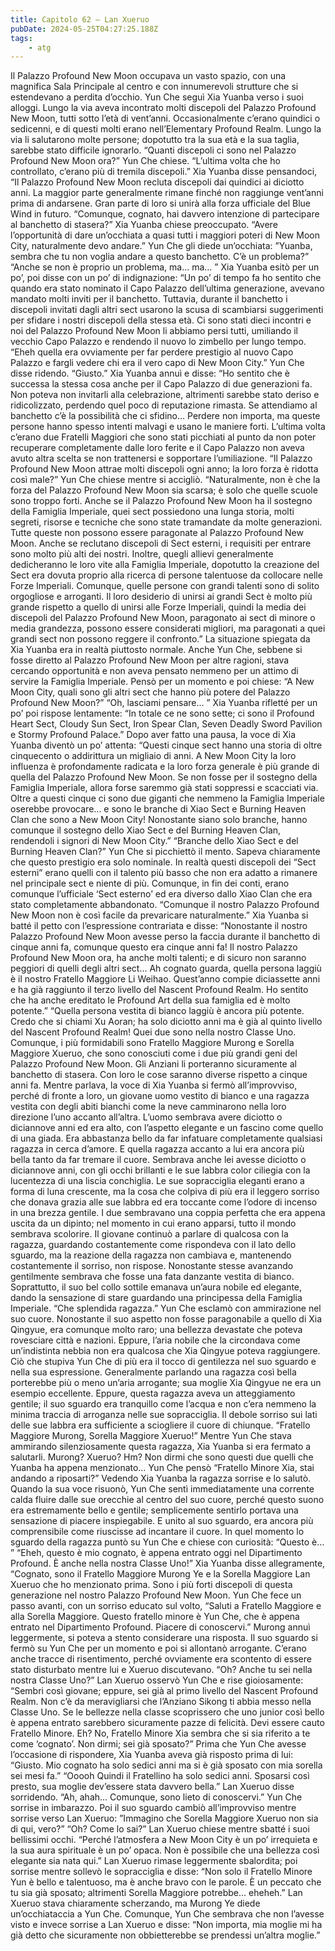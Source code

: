 ```yaml
---
title: Capitolo 62 – Lan Xueruo
pubDate: 2024-05-25T04:27:25.188Z
tags:
    - atg
---
```



Il Palazzo Profound New Moon occupava un vasto spazio, con una magnifica Sala Principale al centro e con innumerevoli strutture che si estendevano a perdita d’occhio. Yun Che seguì Xia Yuanba verso i suoi alloggi. Lungo la via aveva incontrato molti discepoli del Palazzo Profound New Moon, tutti sotto l’età di vent’anni. Occasionalmente c’erano quindici o sedicenni, e di questi molti erano nell’Elementary Profound Realm. Lungo la via li salutarono molte persone; dopotutto tra la sua età e la sua taglia, sarebbe stato difficile ignorarlo.
“Quanti discepoli ci sono nel Palazzo Profound New Moon ora?” Yun Che chiese.
“L’ultima volta che ho controllato, c’erano più di tremila discepoli.” Xia Yuanba disse pensandoci, “Il Palazzo Profound New Moon recluta discepoli dai quindici ai diciotto anni. La maggior parte generalmente rimane finché non raggiunge vent’anni prima di andarsene. Gran parte di loro si unirà alla forza ufficiale del Blue Wind in futuro.
“Comunque, cognato, hai davvero intenzione di partecipare al banchetto di stasera?” Xia Yuanba chiese preoccupato.
“Avere l’opportunità di dare un’occhiata a quasi tutti i maggiori poteri di New Moon City, naturalmente devo andare.” Yun Che gli diede un’occhiata: ”Yuanba, sembra che tu non voglia andare a questo banchetto. C’è un problema?”
“Anche se non è proprio un problema, ma… ma… ” Xia Yuanba esitò per un po’, poi disse con un po’ di indignazione: “Un po’ di tempo fa ho sentito che quando era stato nominato il Capo Palazzo dell’ultima generazione, avevano mandato molti inviti per il banchetto. Tuttavia, durante il banchetto i discepoli invitati dagli altri sect usarono la scusa di scambiarsi suggerimenti per sfidare i nostri discepoli della stessa età. Ci sono stati dieci incontri e noi del Palazzo Profound New Moon li abbiamo persi tutti, umiliando il vecchio Capo Palazzo e rendendo il nuovo lo zimbello per lungo tempo.
“Eheh quella era ovviamente per far perdere prestigio al nuovo Capo Palazzo e fargli vedere chi era il vero capo di New Moon City.” Yun Che disse ridendo.
“Giusto.” Xia Yuanba annuì e disse: “Ho sentito che è successa la stessa cosa anche per il Capo Palazzo di due generazioni fa. Non poteva non invitarli alla celebrazione, altrimenti sarebbe stato deriso e ridicolizzato, perdendo quel poco di reputazione rimasta. Se attendiamo al banchetto c’è la possibilità che ci sfidino… Perdere non importa, ma queste persone hanno spesso intenti malvagi e usano le maniere forti. L’ultima volta c’erano due Fratelli Maggiori che sono stati picchiati al punto da non poter recuperare completamente dalle loro ferite e il Capo Palazzo non aveva avuto altra scelta se non trattenersi e sopportare l’umiliazione.
“Il Palazzo Profound New Moon attrae molti discepoli ogni anno; la loro forza è ridotta così male?” Yun Che chiese mentre si accigliò.
“Naturalmente, non è che la forza del Palazzo Profound New Moon sia scarsa; è solo che quelle scuole sono troppo forti. Anche se il Palazzo Profound New Moon ha il sostegno della Famiglia Imperiale, quei sect possiedono una lunga storia, molti segreti, risorse e tecniche che sono state tramandate da molte generazioni. Tutte queste non possono essere paragonate al Palazzo Profound New Moon. Anche se reclutano discepoli di Sect esterni, i requisiti per entrare sono molto più alti dei nostri. Inoltre, quegli allievi generalmente dedicheranno le loro vite alla Famiglia Imperiale, dopotutto la creazione del Sect era dovuta proprio alla ricerca di persone talentuose da collocare nelle Forze Imperiali. Comunque, quelle persone con grandi talenti sono di solito orgogliose e arroganti. Il loro desiderio di unirsi ai grandi Sect è molto più grande rispetto a quello di unirsi alle Forze Imperiali, quindi la media dei discepoli del Palazzo Profound New Moon, paragonato ai sect di minore o media grandezza, possono essere considerati migliori, ma paragonati a quei grandi sect non possono reggere il confronto.”
La situazione spiegata da Xia Yuanba era in realtà piuttosto normale. Anche Yun Che, sebbene si fosse diretto al Palazzo Profound New Moon per altre ragioni, stava cercando opportunità e non aveva pensato nemmeno per un attimo di servire la Famiglia Imperiale. Pensò per un momento e poi chiese: “A New Moon City, quali sono gli altri sect che hanno più potere del Palazzo Profound New Moon?”
“Oh, lasciami pensare… ” Xia Yuanba rifletté per un po’ poi rispose lentamente: “In totale ce ne sono sette; ci sono il Profound Heart Sect, Cloudy Sun Sect, Iron Spear Clan, Seven Deadly Sword Pavilion e Stormy Profound Palace.” Dopo aver fatto una pausa, la voce di Xia Yuanba diventò un po’ attenta: “Questi cinque sect hanno una storia di oltre cinquecento o addirittura un migliaio di anni. A New Moon City la loro influenza è profondamente radicata e la loro forza generale è più grande di quella del Palazzo Profound New Moon. Se non fosse per il sostegno della Famiglia Imperiale, allora forse saremmo già stati soppressi e scacciati via. Oltre a questi cinque ci sono due giganti che nemmeno la Famiglia Imperiale oserebbe provocare… e sono le branche di Xiao Sect e Burning Heaven Clan che sono a New Moon City! Nonostante siano solo branche, hanno comunque il sostegno dello Xiao Sect e del Burning Heaven Clan, rendendoli i signori di New Moon City.”
“Branche dello Xiao Sect e del Burning Heaven Clan?” Yun Che si picchiettò il mento. Sapeva chiaramente che questo prestigio era solo nominale. In realtà questi discepoli dei “Sect esterni” erano quelli con il talento più basso che non era adatto a rimanere nel principale sect e niente di più. Comunque, in fin dei conti, erano comunque l’ufficiale ‘Sect esterno’ ed era diverso dallo Xiao Clan che era stato completamente abbandonato.
“Comunque il nostro Palazzo Profound New Moon non è così facile da prevaricare naturalmente.” Xia Yuanba si batté il petto con l’espressione contrariata e disse: “Nonostante il nostro Palazzo Profound New Moon avesse perso la faccia durante il banchetto di cinque anni fa, comunque questo era cinque anni fa! Il nostro Palazzo Profound New Moon ora, ha anche molti talenti; e di sicuro non saranno peggiori di quelli degli altri sect… Ah cognato guarda, quella persona laggiù è il nostro Fratello Maggiore Li Weihao. Quest’anno compie diciassette anni e ha già raggiunto il terzo livello del Nascent Profound Realm. Ho sentito che ha anche ereditato le Profound Art della sua famiglia ed è molto potente.”
“Quella persona vestita di bianco laggiù è ancora più potente. Credo che si chiami Xu Aoran; ha solo diciotto anni ma è già al quinto livello del Nascent Profound Realm! Quei due sono nella nostro Classe Uno. Comunque, i più formidabili sono Fratello Maggiore Murong e Sorella Maggiore Xueruo, che sono conosciuti come i due più grandi geni del Palazzo Profound New Moon. Gli Anziani li porteranno sicuramente al banchetto di stasera. Con loro le cose saranno diverse rispetto a cinque anni fa.
Mentre parlava, la voce di Xia Yuanba si fermò all’improvviso, perché di fronte a loro, un giovane uomo vestito di bianco e una ragazza vestita con degli abiti bianchi come la neve camminarono nella loro direzione l’uno accanto all’altra. L’uomo sembrava avere diciotto o diciannove anni ed era alto, con l’aspetto elegante e un fascino come quello di una giada. Era abbastanza bello da far infatuare completamente qualsiasi ragazza in cerca d’amore.
E quella ragazza accanto a lui era ancora più bella tanto da far tremare il cuore. Sembrava anche lei avesse diciotto o diciannove anni, con gli occhi brillanti e le sue labbra color ciliegia con la lucentezza di una liscia conchiglia. Le sue sopracciglia eleganti erano a forma di luna crescente, ma la cosa che colpiva di più era il leggero sorriso che donava grazia alle sue labbra ed era toccante come l’odore di incenso in una brezza gentile.
I due sembravano una coppia perfetta che era appena uscita da un dipinto; nel momento in cui erano apparsi, tutto il mondo sembrava scolorire. Il giovane continuò a parlare di qualcosa con la ragazza, guardando costantemente come rispondeva con il lato dello sguardo, ma la reazione della ragazza non cambiava e, mantenendo costantemente il sorriso, non rispose. Nonostante stesse avanzando gentilmente sembrava che fosse una fata danzante vestita di bianco. Soprattutto, il suo bel collo sottile emanava un’aura nobile ed elegante, dando la sensazione di stare guardando una principessa della Famiglia Imperiale.
“Che splendida ragazza.” Yun Che esclamò con ammirazione nel suo cuore. Nonostante il suo aspetto non fosse paragonabile a quello di Xia Qingyue, era comunque molto raro; una bellezza devastate che poteva rovesciare città e nazioni. Eppure, l’aria nobile che la circondava come un’indistinta nebbia non era qualcosa che Xia Qingyue poteva raggiungere. Ciò che stupiva Yun Che di più era il tocco di gentilezza nel suo sguardo e nella sua espressione. Generalmente parlando una ragazza così bella porterebbe più o meno un’aria arrogante; sua moglie Xia Qingyue ne era un esempio eccellente. Eppure, questa ragazza aveva un atteggiamento gentile; il suo sguardo era tranquillo come l’acqua e non c’era nemmeno la minima traccia di arroganza nelle sue sopracciglia. Il debole sorriso sui lati delle sue labbra era sufficiente a sciogliere il cuore di chiunque.
“Fratello Maggiore Murong, Sorella Maggiore Xueruo!”
Mentre Yun Che stava ammirando silenziosamente questa ragazza, Xia Yuanba si era fermato a salutarli.
Murong? Xueruo? Hm? Non dirmi che sono questi due quelli che Yuanba ha appena menzionato… Yun Che pensò
“Fratello Minore Xia, stai andando a riposarti?” Vedendo Xia Yuanba la ragazza sorrise e lo salutò. Quando la sua voce risuonò, Yun Che sentì immediatamente una corrente calda fluire dalle sue orecchie al centro del suo cuore, perché questo suono era estremamente bello e gentile; semplicemente sentirlo portava una sensazione di piacere inspiegabile. E unito al suo sguardo, era ancora più comprensibile come riuscisse ad incantare il cuore.
In quel momento lo sguardo della ragazza puntò su Yun Che e chiese con curiosità: “Questo è… ”
“Eheh, questo è mio cognato, è appena entrato oggi nel Dipartimento Profound. È anche nella nostra Classe Uno!” Xia Yuanba disse allegramente, “Cognato, sono il Fratello Maggiore Murong Ye e la Sorella Maggiore Lan Xueruo che ho menzionato prima. Sono i più forti discepoli di questa generazione nel nostro Palazzo Profound New Moon.
Yun Che fece un passo avanti, con un sorriso educato sul volto, “Saluti a Fratello Maggiore e alla Sorella Maggiore. Questo fratello minore è Yun Che, che è appena entrato nel Dipartimento Profound. Piacere di conoscervi.”
Murong annuì leggermente, si poteva a stento considerare una risposta. Il suo sguardo si fermò su Yun Che per un momento e poi si allontanò arrogante. C’erano anche tracce di risentimento, perché ovviamente era scontento di essere stato disturbato mentre lui e Xueruo discutevano.
“Oh? Anche tu sei nella nostra Classe Uno?” Lan Xueruo osservò Yun Che e rise gioiosamente: “Sembri così giovane; eppure, sei già al primo livello del Nascent Profound Realm. Non c’è da meravigliarsi che l’Anziano Sikong ti abbia messo nella Classe Uno. Se le bellezze nella classe scoprissero che uno junior così bello è appena entrato sarebbero sicuramente pazze di felicità. Devi essere cauto Fratello Minore. Eh? No, Fratello Minore Xia sembra che si sia riferito a te come ‘cognato’. Non dirmi; sei già sposato?”
Prima che Yun Che avesse l’occasione di rispondere, Xia Yuanba aveva già risposto prima di lui: “Giusto. Mio cognato ha solo sedici anni ma si è già sposato con mia sorella sei mesi fa.”
“Ooooh Quindi il Fratellino ha solo sedici anni. Sposarsi così presto, sua moglie dev’essere stata davvero bella.” Lan Xueruo disse sorridendo.
“Ah, ahah… Comunque, sono lieto di conoscervi.” Yun Che sorrise in imbarazzo. Poi il suo sguardo cambiò all’improvviso mentre sorrise verso Lan Xueruo: ”Immagino che Sorella Maggiore Xueruo non sia di qui, vero?”
“Oh? Come lo sai?” Lan Xueruo chiese mentre sbatté i suoi bellissimi occhi.
“Perché l’atmosfera a New Moon City è un po’ irrequieta e la sua aura spirituale è un po’ opaca. Non è possibile che una bellezza così elegante sia nata qui.”
Lan Xueruo rimase leggermente sbalordita; poi sorrise mentre sollevò le sopracciglia e disse: “Non solo il Fratello Minore Yun è bello e talentuoso, ma è anche bravo con le parole. È un peccato che tu sia già sposato; altrimenti Sorella Maggiore potrebbe… eheheh.”
Lan Xueruo stava chiaramente scherzando, ma Murong Ye diede un’occhiataccia a Yun Che.
Comunque, Yun Che sembrava che non l’avesse visto e invece sorrise a Lan Xueruo e disse: “Non importa, mia moglie mi ha già detto che sicuramente non obbietterebbe se prendessi un’altra moglie.”



